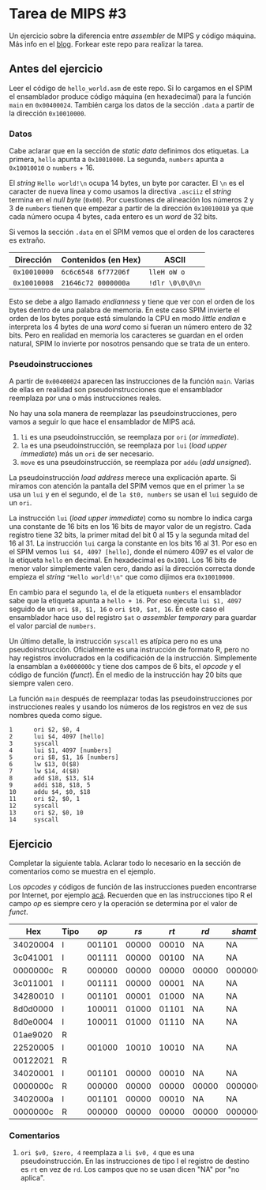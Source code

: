 # Tarea de MIPS \#3

Un ejercicio sobre la diferencia entre _assembler_ de MIPS y código máquina.
Más info en el [blog](https://la35.net/orga/mips-maquina.html). Forkear este repo para realizar la tarea.

## Antes del ejercicio

Leer el código de `hello_world.asm` de este repo. Si lo cargamos en el SPIM el ensamblador produce código máquina (en hexadecimal) para la función `main` en `0x00400024`. También carga los datos de la sección `.data` a partir de la dirección `0x10010000`.

### Datos

Cabe aclarar que en la sección de _static data_ definimos dos etiquetas. La primera, `hello` apunta a `0x10010000`. La segunda, `numbers` apunta a `0x10010010` o `numbers` + 16.

El _string_ `Hello world!\n` ocupa 14 bytes, un byte por caracter. El `\n` es el caracter de nueva línea y como usamos la directiva `.asciiz` el _string_ termina en el _null byte_ (`0x00`).  Por cuestiones de alineación los números 2 y 3 de `numbers` tienen que empezar a partir de la dirección `0x10010010` ya que cada número ocupa 4 bytes, cada entero es un _word_ de 32 bits.

Si vemos la sección `.data` en el SPIM vemos que el orden de los caracteres es extraño.

|Dirección   | Contenidos (en Hex) | ASCII         |
|------------|---------------------|---------------|
|`0x10010000`|`6c6c6548 6f77206f`  |`lleH oW o`    |
|`0x10010008`|`21646c72 0000000a`  |`!dlr \0\0\0\n`|

Esto se debe a algo llamado _endianness_ y tiene que ver con el orden de los bytes dentro de una palabra de memoria. En este caso SPIM invierte el orden de los bytes porque está simulando la CPU en modo _little endian_ e interpreta los 4 bytes de una _word_ como si fueran un número entero de 32 bits. Pero en realidad en memoria los caracteres se guardan en el orden natural, SPIM lo invierte por nosotros pensando que se trata de un entero.

### Pseudoinstrucciones

A partir de `0x00400024` aparecen las instrucciones de la función `main`. Varias de ellas en realidad son pseudoinstrucciones que el ensamblador reemplaza por una o más instrucciones reales.

No hay una sola manera de reemplazar las pseudoinstrucciones, pero vamos a seguir lo que hace el ensamblador de MIPS acá.

1. `li` es una pseudoinstrucción, se reemplaza por `ori` (_or immediate_).
2. `la` es una pseudoinstrucción, se reemplaza por `lui` (_load upper immediate_) más un `ori` de ser necesario.
3. `move` es una pseudoinstrucción, se reemplaza por `addu` (_add unsigned_).

La pseudoinstrucción _load address_ merece una explicación aparte. Si miramos con atención la pantalla del SPIM vemos que en el primer `la` se usa un `lui` y en el segundo, el de `la $t0, numbers` se usan el `lui` seguido de un `ori`.

La instrucción `lui` (_load upper immediate_) como su nombre lo indica carga una constante de 16 bits en los 16 bits de mayor valor de un registro. Cada registro tiene 32 bits, la primer mitad del bit 0 al 15 y la segunda mitad del 16 al 31. La instrucción `lui` carga la constante en los bits 16 al 31. Por eso en el SPIM vemos `lui $4, 4097 [hello]`, donde el número 4097 es el valor de la etiqueta `hello` en decimal. En hexadecimal es `0x1001`. Los 16 bits de menor valor simplemente valen cero, dando así la dirección correcta donde empieza el _string_ `"Hello world!\n"` que como dijimos era `0x10010000`.

En cambio para el segundo `la`, el de la etiqueta `numbers` el ensamblador sabe que la etiqueta apunta a `hello + 16`. Por eso ejecuta `lui $1, 4097` seguido de un `ori $8, $1, 16` o `ori $t0, $at, 16`. En este caso el ensamblador hace uso del registro `$at` o _assembler temporary_ para guardar el valor parcial de `numbers`.   

Un último detalle, la instrucción `syscall` es atípica pero no es una pseudoinstrucción. Oficialmente es una instrucción de formato R, pero no hay registros involucrados en la codificación de la instrucción. Simplemente la ensamblan a `0x0000000c` y tiene dos campos de 6 bits, el _opcode_ y el código de función (_funct_). En el medio de la instrucción hay 20 bits que siempre valen cero.

La función `main` después de reemplazar todas las pseudoinstrucciones por instrucciones reales y usando los números de los registros en vez de sus nombres queda como sigue.

```
1      ori $2, $0, 4
2      lui $4, 4097 [hello]
3      syscall
4      lui $1, 4097 [numbers]
5      ori $8, $1, 16 [numbers]   
6      lw $13, 0($8)
7      lw $14, 4($8)
8      add $18, $13, $14
9      addi $18, $18, 5  
10     addu $4, $0, $18
11     ori $2, $0, 1
12     syscall     
13     ori $2, $0, 10    
14     syscall
```

## Ejercicio

Completar la siguiente tabla. Aclarar todo lo necesario en la sección de comentarios como se muestra en el ejemplo.

Los _opcodes_ y códigos de función de las instrucciones pueden encontrarse por Internet, por ejemplo [acá](https://en.wikibooks.org/wiki/MIPS_Assembly/Instruction_Formats). Recuerden que en las instrucciones tipo R el campo _op_ es siempre cero y la operación se determina por el valor de _funct_.

|Hex     |Tipo|_op_  |_rs_ |_rt_ |_rd_ |_shamt_|_funct_|_imm_           |Comentarios|
|--------|----|------|-----|-----|-----|-------|-------|----------------|---|
|34020004|I   |001101|00000|00010|NA   |NA     |NA     |0000000000000100|\#1|
|3c041001|I   |001111|00000|00100|NA   |NA     |NA     |0001000000000001|   |
|0000000c|R   |000000|00000|00000|00000|0000000|001100 |NA              |   |
|3c011001|I   |001111|00000|00001|NA   |NA     |NA     |0001000000000001|   |
|34280010|I   |001101|00001|01000|NA   |NA     |NA     |0000000000010000|   |
|8d0d0000|I   |100011|01000|01101|NA   |NA     |NA     |0000000000000000|   |
|8d0e0004|I   |100011|01000|01110|NA   |NA     |NA     |0000000000000100|   |
|01ae9020|R   |      |     |     |     |       |100000 |NA              |   |
|22520005|I   |001000|10010|10010|NA   |NA     |NA     |0000000000000101|   |
|00122021|R   |      |     |     |     |       |100001 |NA              |   |
|34020001|I   |001101|00000|00010|NA   |NA     |NA     |0000000000000001|   |
|0000000c|R   |000000|00000|00000|00000|0000000|001100 |NA              |   |
|3402000a|I   |001101|00000|00010|NA   |NA     |NA     |0000000000001010|   |
|0000000c|R   |000000|00000|00000|00000|0000000|001100 |NA              |   |

### Comentarios

1. `ori $v0, $zero, 4` reemplaza a `li $v0, 4` que es una pseudoinstrucción. En las instrucciones de tipo I el registro de destino es `rt` en vez de `rd`. Los campos que no se usan dicen "NA" por "no aplica".

